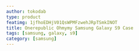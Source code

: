 ```yaml
---
author: tokodab
type: product
featimg: 1jfhoEDHjV01QsWPMFzwehJRpTSmkINOT
title: Onerepublic Ohmymy Samsung Galaxy S9 Case
tags: [samsung, galaxy, s9]
category: [samsung]
---
```

